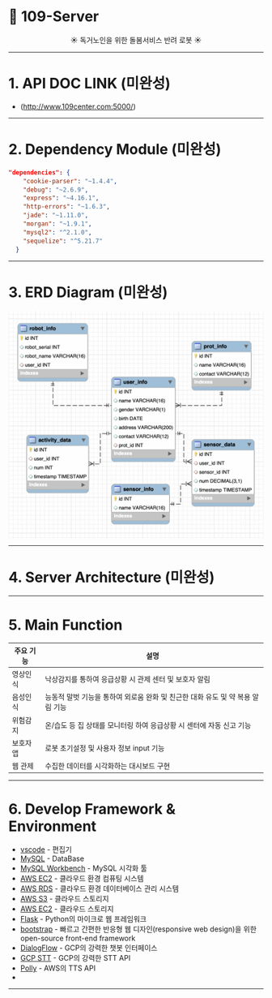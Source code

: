 # 🐶 109-Server  

<!-- <div align="center" style="display:flex;">
	<img src="./FlaskServer/static/image/109.png" width="250">
</div> -->
<div align="center"> 
☀️ 독거노인을 위한 돌봄서비스 반려 로봇 ☀️  
<br>
</div>

---

# 1. API DOC LINK (미완성)

* (http://www.109center.com:5000/) 

---

# 2. Dependency Module (미완성)
```json
"dependencies": {
    "cookie-parser": "~1.4.4",
    "debug": "~2.6.9",
    "express": "~4.16.1",
    "http-errors": "~1.6.3",
    "jade": "~1.11.0",
    "morgan": "~1.9.1",
    "mysql2": "^2.1.0",
    "sequelize": "^5.21.7"
  }
```

---


# 3. ERD Diagram (미완성)

<div align="center" style="display:flex;">
	<img src="./ERD.png">
</div>

---

# 4. Server Architecture (미완성)

---

# 5. Main Function

| 주요 기능 | 설명| 
| ------ | ------ | 
| 영상인식 | 낙상감지를 통하여 응급상황 시 관제 센터 및 보호자 알림 |
| 음성인식 | 능동적 말벗 기능을 통하여 외로움 완화 및 친근한 대화 유도 및 약 복용 알림 기능| 
| 위험감지 | 온/습도 등 집 상태를 모니터링 하여 응급상황 시 센터에 자동 신고 기능 | 
| 보호자 앱| 로봇 초기설정 및 사용자 정보 input 기능 |
| 웹 관제 | 수집한 데이터를 시각화하는 대시보드 구현 | 

---

# 6. Develop Framework & Environment

* [vscode](https://code.visualstudio.com/) - 편집기
* [MySQL](https://www.mysql.com/) - DataBase
* [MySQL Workbench](https://www.mysql.com/products/workbench/) - MySQL 시각화 툴
* [AWS EC2](https://aws.amazon.com/ko/ec2/?sc_channel=PS&sc_campaign=acquisition_KR&sc_publisher=google&sc_medium=english_ec2_b&sc_content=ec2_e&sc_detail=aws%20ec2&sc_category=ec2&sc_segment=177228231544&sc_matchtype=e&sc_country=KR&s_kwcid=AL!4422!3!177228231544!e!!g!!aws%20ec2&ef_id=WkRozwAAAnO-lPWy:20180412120123:s) - 클라우드 환경 컴퓨팅 시스템
* [AWS RDS](https://aws.amazon.com/ko/rds/) - 클라우드 환경 데이터베이스 관리 시스템
* [AWS S3](https://aws.amazon.com/ko/s3/) - 클라우드 스토리지
* [AWS EC2](https://aws.amazon.com/ko/ec2/) - 클라우드 스토리지
* [Flask](https://flask.palletsprojects.com/en/1.1.x/) -  Python의 마이크로 웹 프레임워크
* [bootstrap](https://getbootstrap.com/) -  빠르고 간편한 반응형 웹 디자인(responsive web design)을 위한 open-source front-end framework
* [DialogFlow](https://dialogflow.cloud.google.com/)  - GCP의 강력한 챗봇 인터페이스 
* [GCP STT](https://console.cloud.google.com/apis/api/speech.googleapis.com) - GCP의 강력한 STT API
* [Polly](https://ap-northeast-2.console.aws.amazon.com/polly/home) - AWS의 TTS API
* 

---
